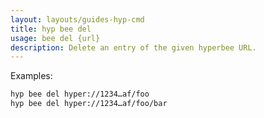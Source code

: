```yaml
---
layout: layouts/guides-hyp-cmd
title: hyp bee del
usage: bee del {url}
description: Delete an entry of the given hyperbee URL.
---
```


Examples:

```bash
hyp bee del hyper://1234…af/foo
hyp bee del hyper://1234…af/foo/bar
```